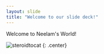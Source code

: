 ```yaml
---
layout: slide
title: "Welcome to our slide deck!"
---
```


Welcome to Neelam's World!


![steroidtocat](https://octodex.github.com/images/steroidtocat.png)
{: .center}
